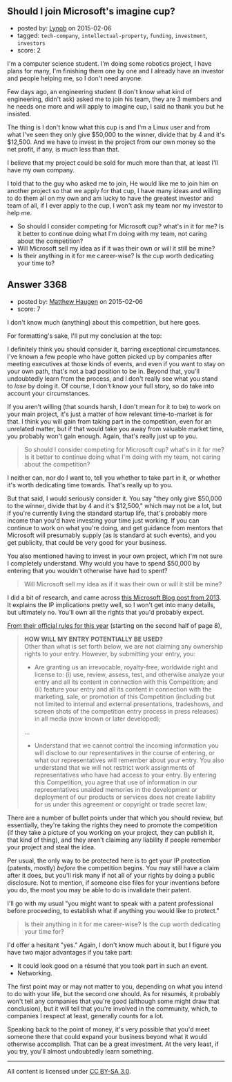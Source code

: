 ## Should I join Microsoft's imagine cup?

- posted by: [Lynob](https://stackexchange.com/users/186123/lynob) on 2015-02-06
- tagged: `tech-company`, `intellectual-property`, `funding`, `investment`, `investors`
- score: 2

I'm a computer science student. I'm doing some robotics project, I have plans for many, I'm finishing them one by one and I already have an investor and people helping me, so I don't need anyone.

Few days ago, an engineering student (I don't know what kind of engineering, didn't ask) asked me to join his team, they are 3 members and he needs one more and will apply to imagine cup, I said no thank you but he insisted.

The thing is I don't know what this cup is and I'm a Linux user and from what I've seen they only give $50,000 to the winner, divide that by 4 and it's $12,500. And we have to invest in the project from our own money so the net profit, if any, is much less than that.

I believe that my project could be sold for much more than that, at least I'll have my own company.

I told that to the guy who asked me to join, He would  like me to join him on another project so that we apply for that cup, I have  many ideas and willing to do them all on my own and am lucky to have the greatest investor and team of all,  if I ever apply to the cup, I won't ask my team nor my investor to help me.

 - So should I consider competing for Microsoft cup? what's in it for
   me? Is it better to continue doing what I'm doing with my team, not
   caring about the competition?
 - Will Microsoft sell my idea as if it was their own or will it still be mine?
 - Is their anything in it for me career-wise? Is the cup worth dedicating your time to?


## Answer 3368

- posted by: [Matthew Haugen](https://stackexchange.com/users/1325646/matthew-haugen) on 2015-02-06
- score: 7

I don't know much (anything) about this competition, but here goes.

For formatting's sake, I'll put my conclusion at the top:

I definitely think you should consider it, barring exceptional circumstances. I've known a few people who have gotten picked up by companies after meeting executives at those kinds of events, and even if you want to stay on your own path, that's not a bad position to be in. Beyond that, you'll undoubtedly learn from the process, and I don't really see what you stand to *lose* by doing it. Of course, I don't know your full story, so do take into account your circumstances.

If you aren't willing (that sounds harsh, I don't mean for it to be) to work on your main project, it's just a matter of how relevant time-to-market is for that. I think you will gain from taking part in the competition, even for an unrelated matter, but if that would take you away from valuable market time, you probably won't gain enough. Again, that's really just up to you.

>So should I consider competing for Microsoft cup? what's in it for me? Is it better to continue doing what I'm doing with my team, not caring about the competition?

I neither can, nor do I want to, tell you whether to take part in it, or whether it's worth dedicating time towards. That's really up to you.

But that said, I would seriously consider it. You say "they only give $50,000 to the winner, divide that by 4 and it's $12,500," which may not be a lot, but if you're currently living the standard startup life, that's probably more income than you'd have investing your time just working. If you can continue to work on what you're doing, and get guidance from mentors that Microsoft will presumably supply (as is standard at such events), and you get publicity, that could be very good for your business.

You also mentioned having to invest in your own project, which I'm not sure I completely understand. Why would you have to spend $50,000 by entering that you wouldn't otherwise have had to spent?

>Will Microsoft sell my idea as if it was their own or will it still be mine?

I did a bit of research, and came across [this Microsoft Blog post from 2013](https://www.imaginecup.com/Blog/Details/learning-about-intellectual-property). It explains the IP implications pretty well, so I won't get into many details, but ultimately no. You'll own all the rights that you'd probably expect.

[From their official rules for this year](https://iccms.blob.core.windows.net/content/IC15%20Official%20Rules%20and%20Regulations-11262b519900.pdf) (starting on the second half of page 8),

> **HOW WILL MY ENTRY POTENTIALLY BE USED?<br/>**
>Other than what is set forth below, we are not claiming any ownership rights to your entry. However, by submitting your entry, you:
>
> * Are granting us an irrevocable, royalty-free, worldwide right and license to: (i) use, review, assess, test, and otherwise analyze your entry and all its content in connection with this Competition; and (ii) feature your entry and all its content in connection with the marketing, sale, or promotion of this Competition (including but not limited to internal and external presentations, tradeshows, and screen shots of the competition entry process in press releases) in all media (now known or later developed);
> 
> ...
> 
> * Understand that we cannot control the incoming information you will disclose to our representatives in the course of entering, or what our representatives will remember about your entry. You also understand that we will not restrict work assignments of representatives who have had access to your entry. By entering this Competition, you agree that use of information in our representatives unaided memories in the development or deployment of our products or services does not create liability for us under this agreement or copyright or trade secret law;

There are a number of bullet points under that which you should review, but essentially, they're taking the rights they need to promote the competition (if they take a picture of you working on your project, they can publish it, that kind of thing), and they aren't claiming any liability if people remember your project and steal the idea.

Per usual, the only way to be protected here is to get your IP protection (patents, mostly) *before* the competition begins. You may still have a claim after it does, but you'll risk many if not all of your rights by doing a public disclosure. Not to mention, if someone else files for your inventions before you do, the most you may be able to do is invalidate their patent.

I'll go with my usual "you might want to speak with a patent professional before proceeding, to establish what if anything you would like to protect."

>Is their anything in it for me career-wise? Is the cup worth dedicating your time for?

I'd offer a hesitant "yes." Again, I don't know much about it, but I figure you have two major advantages if you take part:

* It could look good on a résumé that you took part in such an event.
* Networking.

The first point may or may not matter to you, depending on what you intend to do with your life, but the second one should. As for résumés, it probably won't tell any companies that you're good (although some might draw that conclusion), but it will tell that you're involved in the community, which, to companies I respect at least, generally counts for a lot.

Speaking back to the point of money, it's very possible that you'd meet someone there that could expand your business beyond what it would otherwise accomplish. That can be a great investment. At the very least, if you try, you'll almost undoubtedly learn something.



---

All content is licensed under [CC BY-SA 3.0](https://creativecommons.org/licenses/by-sa/3.0/).
